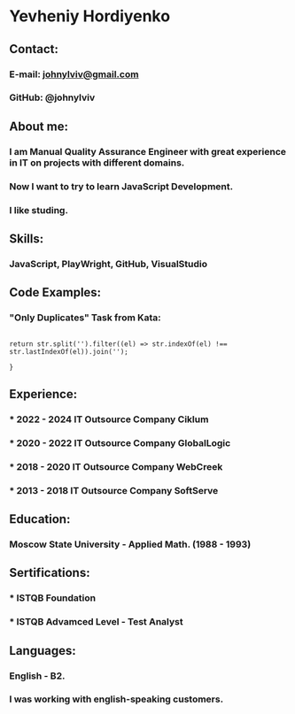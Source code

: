 # Yevheniy Hordiyenko 

## Contact:

### E-mail: johnylviv@gmail.com

### GitHub: @johnylviv




## About me:

### I am Manual Quality Assurance Engineer with great experience in IT on projects with different domains.

### Now I want to try to learn JavaScript Development.

### I like studing.




## Skills:

### JavaScript, PlayWright, GitHub, VisualStudio




## Code Examples: 

### "Only Duplicates" Task from Kata:

``` function onlyDuplicates(str) {

return str.split('').filter((el) => str.indexOf(el) !== str.lastIndexOf(el)).join('');

} 

```




## Experience:

### * 2022 - 2024 IT Outsource Company Ciklum

### * 2020 - 2022 IT Outsource Company GlobalLogic

### * 2018 - 2020 IT Outsource Company WebCreek

### * 2013 - 2018 IT Outsource Company SoftServe




## Education:

### Moscow State University - Applied Math. (1988 - 1993)




## Sertifications:

### * ISTQB Foundation

### * ISTQB Advamced Level - Test Analyst




## Languages:

### English - B2. 

### I was working with english-speaking customers.
